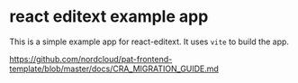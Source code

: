 # react editext example app

This is a simple example app for react-editext. It uses `vite` to build the app.

<https://github.com/nordcloud/pat-frontend-template/blob/master/docs/CRA_MIGRATION_GUIDE.md>
